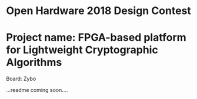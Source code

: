 # Open Hardware 2018 Design Contest
# Project name: FPGA-based platform for Lightweight Cryptographic Algorithms

Board: Zybo

...readme coming soon....
